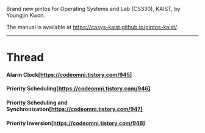 Brand new pintos for Operating Systems and Lab (CS330), KAIST, by Youngjin Kwon.

The manual is available at https://casys-kaist.github.io/pintos-kaist/.

* * *

# Thread
#### Alarm Clock[https://codeomni.tistory.com/945]
#### Priority Scheduling[https://codeomni.tistory.com/946]
#### Priority Scheduling and Synchronization[https://codeomni.tistory.com/947]
#### Priority Inversion[https://codeomni.tistory.com/948]
